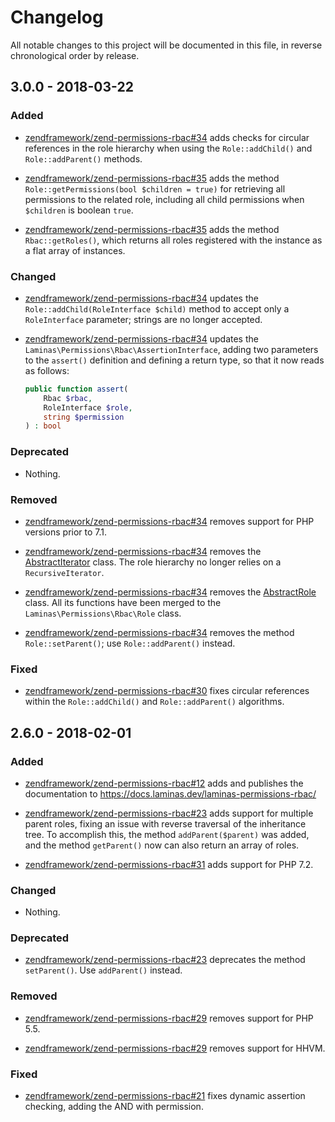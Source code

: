 # Changelog

All notable changes to this project will be documented in this file, in reverse chronological order by release.

## 3.0.0 - 2018-03-22

### Added

- [zendframework/zend-permissions-rbac#34](https://github.com/zendframework/zend-permissions-rbac/pull/34) adds
  checks for circular references in the role hierarchy when using the
  `Role::addChild()` and `Role::addParent()` methods.

- [zendframework/zend-permissions-rbac#35](https://github.com/zendframework/zend-permissions-rbac/pull/35) adds
  the method `Role::getPermissions(bool $children = true)` for retrieving all
  permissions to the related role, including all child permissions when
  `$children` is boolean `true`.

- [zendframework/zend-permissions-rbac#35](https://github.com/zendframework/zend-permissions-rbac/pull/35) adds
  the method `Rbac::getRoles()`, which returns all roles registered with the
  instance as a flat array of instances.

### Changed

- [zendframework/zend-permissions-rbac#34](https://github.com/zendframework/zend-permissions-rbac/pull/34) updates
  the `Role::addChild(RoleInterface $child)` method to accept only a `RoleInterface` parameter;
  strings are no longer accepted.

- [zendframework/zend-permissions-rbac#34](https://github.com/zendframework/zend-permissions-rbac/pull/34) updates
  the `Laminas\Permissions\Rbac\AssertionInterface`, adding two parameters to the
  `assert()` definition and defining a return type, so that it now reads as
  follows:

  ```php
  public function assert(
      Rbac $rbac,
      RoleInterface $role,
      string $permission
  ) : bool
  ```

### Deprecated

- Nothing.

### Removed

- [zendframework/zend-permissions-rbac#34](https://github.com/zendframework/zend-permissions-rbac/pull/34) removes
  support for PHP versions prior to 7.1.

- [zendframework/zend-permissions-rbac#34](https://github.com/zendframework/zend-permissions-rbac/pull/34) removes
  the [AbstractIterator](https://github.com/laminas/laminas-permissions-rbac/blob/release-2.6.0/src/AbstractIterator.php)
  class. The role hierarchy no longer relies on a `RecursiveIterator`.

- [zendframework/zend-permissions-rbac#34](https://github.com/zendframework/zend-permissions-rbac/pull/34) removes
  the [AbstractRole](https://github.com/laminas/laminas-permissions-rbac/blob/release-2.6.0/src/AbstractRole.php)
  class. All its functions have been merged to the `Laminas\Permissions\Rbac\Role`
  class.

- [zendframework/zend-permissions-rbac#34](https://github.com/zendframework/zend-permissions-rbac/pull/34) removes
  the method `Role::setParent()`; use `Role::addParent()` instead.

### Fixed

- [zendframework/zend-permissions-rbac#30](https://github.com/zendframework/zend-permissions-rbac/issues/30) fixes
  circular references within the `Role::addChild()` and `Role::addParent()`
  algorithms.

## 2.6.0 - 2018-02-01

### Added

- [zendframework/zend-permissions-rbac#12](https://github.com/zendframework/zend-permissions-rbac/pull/12) adds
  and publishes the documentation to https://docs.laminas.dev/laminas-permissions-rbac/

- [zendframework/zend-permissions-rbac#23](https://github.com/zendframework/zend-permissions-rbac/pull/23) adds
  support for multiple parent roles, fixing an issue with reverse traversal of
  the inheritance tree. To accomplish this, the method `addParent($parent)` was
  added, and the method `getParent()` now can also return an array of roles.

- [zendframework/zend-permissions-rbac#31](https://github.com/zendframework/zend-permissions-rbac/pull/31) adds
  support for PHP 7.2.

### Changed

- Nothing.

### Deprecated

- [zendframework/zend-permissions-rbac#23](https://github.com/zendframework/zend-permissions-rbac/pull/23)
  deprecates the method `setParent()`. Use `addParent()` instead.

### Removed

- [zendframework/zend-permissions-rbac#29](https://github.com/zendframework/zend-permissions-rbac/pull/29) removes
  support for PHP 5.5.

- [zendframework/zend-permissions-rbac#29](https://github.com/zendframework/zend-permissions-rbac/pull/29) removes
  support for HHVM.

### Fixed

- [zendframework/zend-permissions-rbac#21](https://github.com/zendframework/zend-permissions-rbac/pull/21) fixes
  dynamic assertion checking, adding the AND with permission.
